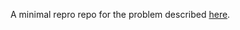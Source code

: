 A minimal repro repo for the problem described
[here](https://github.com/pantsbuild/pex/issues/664).

